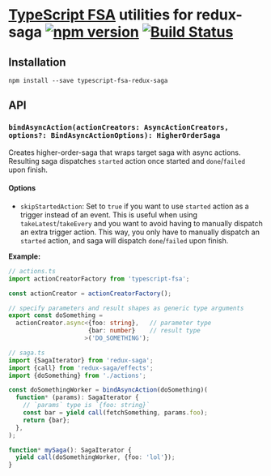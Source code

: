 # [TypeScript FSA](https://github.com/aikoven/typescript-fsa) utilities for redux-saga [![npm version][npm-image]][npm-url] [![Build Status][travis-image]][travis-url]

## Installation

```
npm install --save typescript-fsa-redux-saga
```

## API

### `bindAsyncAction(actionCreators: AsyncActionCreators, options?: BindAsyncActionOptions): HigherOrderSaga`

Creates higher-order-saga that wraps target saga with async actions.
Resulting saga dispatches `started` action once started and `done`/`failed`
upon finish.

#### Options

* `skipStartedAction`: Set to `true` if you want to use `started` action as a
  trigger instead of an event. This is useful when using
  `takeLatest`/`takeEvery` and you want to avoid having to manually dispatch an
  extra trigger action. This way, you only have to manually dispatch an
  `started` action, and saga will dispatch `done`/`failed` upon finish.


**Example:**

```ts
// actions.ts
import actionCreatorFactory from 'typescript-fsa';

const actionCreator = actionCreatorFactory();

// specify parameters and result shapes as generic type arguments
export const doSomething =
  actionCreator.async<{foo: string},   // parameter type
                      {bar: number}    // result type
                     >('DO_SOMETHING');

// saga.ts
import {SagaIterator} from 'redux-saga';
import {call} from 'redux-saga/effects';
import {doSomething} from './actions';

const doSomethingWorker = bindAsyncAction(doSomething)(
  function* (params): SagaIterator {
    // `params` type is `{foo: string}`
    const bar = yield call(fetchSomething, params.foo);
    return {bar};
  },
);

function* mySaga(): SagaIterator {
  yield call(doSomethingWorker, {foo: 'lol'});
}
```

[npm-image]: https://badge.fury.io/js/typescript-fsa-redux-saga.svg
[npm-url]: https://badge.fury.io/js/typescript-fsa-redux-saga
[travis-image]: https://travis-ci.org/aikoven/typescript-fsa-redux-saga.svg?branch=master
[travis-url]: https://travis-ci.org/aikoven/typescript-fsa-redux-saga
